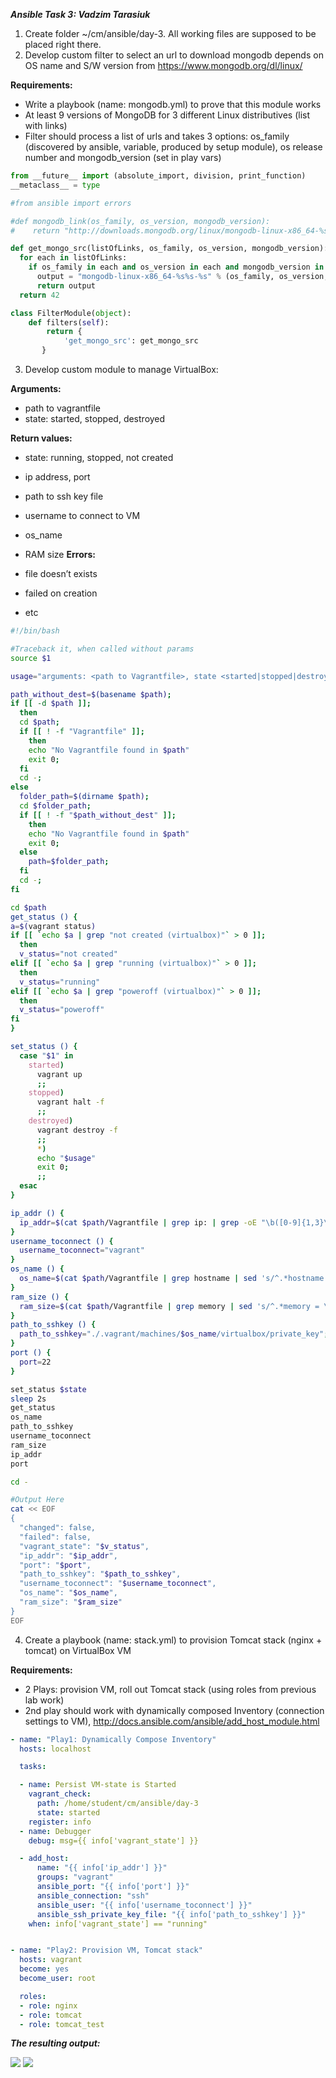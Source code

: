 ***Ansible Task 3: Vadzim Tarasiuk***

1. Create folder ~/cm/ansible/day-3. All working files are supposed to be placed right there.
2. Develop custom filter to select an url to download mongodb depends on OS name and S/W version from https://www.mongodb.org/dl/linux/

__Requirements:__

* Write a playbook (name: mongodb.yml) to prove that this module works
* At least 9 versions of MongoDB for 3 different Linux distributives (list with links)
* Filter should process a list of urls and takes 3 options: os_family (discovered by ansible, variable, produced by setup module), os release number and mongodb_version (set in play vars)

```python
from __future__ import (absolute_import, division, print_function)
__metaclass__ = type

#from ansible import errors

#def mongodb_link(os_family, os_version, mongodb_version):
#    return "http://downloads.mongodb.org/linux/mongodb-linux-x86_64-%s%s-%s.tar.gz" type (os_family, os_version, mongodb_version)

def get_mongo_src(listOfLinks, os_family, os_version, mongodb_version):
  for each in listOfLinks:
    if os_family in each and os_version in each and mongodb_version in each:
      output = "mongodb-linux-x86_64-%s%s-%s" % (os_family, os_version, mongodb_version)
      return output
  return 42

class FilterModule(object):
    def filters(self):
        return {
            'get_mongo_src': get_mongo_src
       }
```

3. Develop custom module to manage VirtualBox:

__Arguments:__

* path to vagrantfile
* state: started, stopped, destroyed

__Return values:__

* state: running, stopped, not created
* ip address, port
* path to ssh key file
* username to connect to VM
* os_name
* RAM size
__Errors:__

* file doesn’t exists
* failed on creation
* etc

```bash
#!/bin/bash

#Traceback it, when called without params
source $1

usage="arguments: <path to Vagrantfile>, state <started|stopped|destroyed>"

path_without_dest=$(basename $path);
if [[ -d $path ]];
  then
  cd $path;
  if [[ ! -f "Vagrantfile" ]];
    then
    echo "No Vagrantfile found in $path"
    exit 0;
  fi
  cd -;
else
  folder_path=$(dirname $path);
  cd $folder_path;
  if [[ ! -f "$path_without_dest" ]];
    then
    echo "No Vagrantfile found in $path"
    exit 0; 
  else
    path=$folder_path;
  fi
  cd -;
fi

cd $path
get_status () {
a=$(vagrant status) 
if [[ `echo $a | grep "not created (virtualbox)"` > 0 ]]; 
  then    
  v_status="not created"  
elif [[ `echo $a | grep "running (virtualbox)"` > 0 ]]; 
  then    
  v_status="running"  
elif [[ `echo $a | grep "poweroff (virtualbox)"` > 0 ]]; 
  then    
  v_status="poweroff" 
fi  
}

set_status () {
  case "$1" in
    started)
      vagrant up
      ;;
    stopped)
      vagrant halt -f
      ;;
    destroyed)
      vagrant destroy -f
      ;;
      *)
      echo "$usage"
      exit 0;
      ;;
  esac
}

ip_addr () {
  ip_addr=$(cat $path/Vagrantfile | grep ip: | grep -oE "\b([0-9]{1,3}\.){3}[0-9]{1,3}\b");
}
username_toconnect () {
  username_toconnect="vagrant"
}
os_name () {
  os_name=$(cat $path/Vagrantfile | grep hostname | sed 's/^.*hostname = \"//' | sed 's/\"//');
}
ram_size () {
  ram_size=$(cat $path/Vagrantfile | grep memory | sed 's/^.*memory = \"//' | sed 's/\"//');
}
path_to_sshkey () {
  path_to_sshkey="./.vagrant/machines/$os_name/virtualbox/private_key";
}
port () {
  port=22
}

set_status $state
sleep 2s
get_status
os_name
path_to_sshkey
username_toconnect
ram_size
ip_addr
port

cd -

#Output Here
cat << EOF
{
  "changed": false,
  "failed": false, 
  "vagrant_state": "$v_status",
  "ip_addr": "$ip_addr",
  "port": "$port",
  "path_to_sshkey": "$path_to_sshkey",
  "username_toconnect": "$username_toconnect",
  "os_name": "$os_name",
  "ram_size": "$ram_size" 
}
EOF
```

4. Create a playbook (name: stack.yml) to provision Tomcat stack (nginx + tomcat) on VirtualBox VM

__Requirements:__

* 2 Plays: provision VM, roll out Tomcat stack (using roles from previous lab work)
* 2nd play should work with dynamically composed Inventory (connection settings to VM), http://docs.ansible.com/ansible/add_host_module.html

```yaml
- name: "Play1: Dynamically Compose Inventory"
  hosts: localhost

  tasks:

  - name: Persist VM-state is Started
    vagrant_check: 
      path: /home/student/cm/ansible/day-3
      state: started
    register: info
  - name: Debugger
    debug: msg={{ info['vagrant_state'] }}

  - add_host:
      name: "{{ info['ip_addr'] }}"
      groups: "vagrant"
      ansible_port: "{{ info['port'] }}"
      ansible_connection: "ssh"
      ansible_user: "{{ info['username_toconnect'] }}"
      ansible_ssh_private_key_file: "{{ info['path_to_sshkey'] }}"
    when: info['vagrant_state'] == "running"


- name: "Play2: Provision VM, Tomcat stack"
  hosts: vagrant
  become: yes
  become_user: root

  roles: 
  - role: nginx
  - role: tomcat
  - role: tomcat_test
```

***The resulting output:***

<img src="1-2.png">
<img src="1-1.png">
